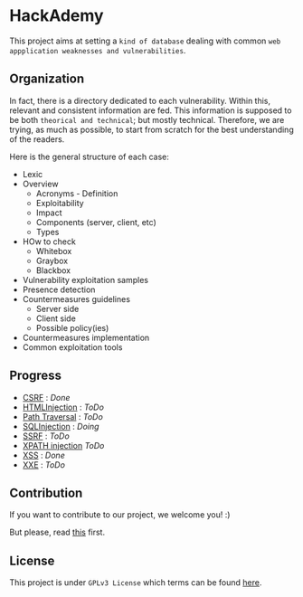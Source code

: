 # HackAdemy
This project aims at setting a `kind of database` dealing with common `web appplication weaknesses and vulnerabilities`.

## Organization
In fact, there is a directory dedicated to each vulnerability. Within this, relevant and consistent information are fed. This information is supposed to be both `theorical and technical`; but mostly technical.
Therefore, we are trying, as much as possible, to start from scratch for the best understanding of the readers.

Here is the general structure of each case:
* Lexic
* Overview 
   * Acronyms - Definition
   * Exploitability
   * Impact
   * Components (server, client, etc)
   * Types 
* HOw to check
   * Whitebox
   * Graybox 
   * Blackbox
* Vulnerability exploitation samples
* Presence detection
* Countermeasures guidelines
   * Server side
   * Client side
   * Possible policy(ies)
* Countermeasures implementation
* Common exploitation tools 

## Progress
* [CSRF](Vuln/CSRF/README.md) : *Done* 
* [HTMLInjection](Vuln/README.md) : *ToDo*
* [Path Traversal](Vuln/README.md) : *ToDo*
* [SQLInjection](Vuln/SQL_Injection/README.md) : *Doing*
* [SSRF](Vuln/README.md) : *ToDo*
* [XPATH injection](Vuln/XPATH/README.md) *ToDo*
* [XSS](Vuln/XSS/README.md) : *Done*
* [XXE](Vuln/XXE/README.md) : *ToDo*

## Contribution
If you want to contribute to our project, we welcome you! :) 

But please, read [this](CONTRIBUTION.md) first.

## License
This project is under `GPLv3 License` which terms can be found [here](LICENSE).
